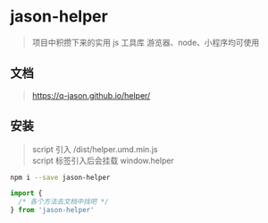 # jason-helper
> 项目中积攒下来的实用 js 工具库
> 游览器、node、小程序均可使用

## 文档
> https://q-jason.github.io/helper/

## 安装
> script 引入 /dist/helper.umd.min.js <br/>
> script 标签引入后会挂载 window.helper

```bash
npm i --save jason-helper
```

```javascript
import {
  /* 各个方法去文档中找吧 */
} from 'jason-helper'
```